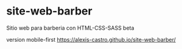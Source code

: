 # site-web-barber
Sitio web para barberia con HTML-CSS-SASS beta

version mobile-first
https://alexis-castro.github.io/site-web-barber/
